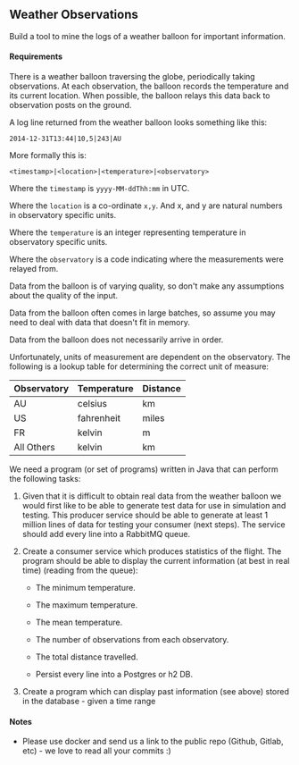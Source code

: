 Weather Observations
--------------------

Build a tool to mine the logs of a weather balloon for important
information.

#### Requirements

There is a weather balloon traversing the globe, periodically taking
observations. At each observation, the balloon records the temperature
and its current location. When possible, the balloon relays this data
back to observation posts on the ground.

A log line returned from the weather balloon looks something like this:

```
2014-12-31T13:44|10,5|243|AU
```

More formally this is:

```
<timestamp>|<location>|<temperature>|<observatory>
```

Where the `timestamp` is `yyyy-MM-ddThh:mm` in UTC.

Where the `location` is a co-ordinate `x,y`. And x, and y are natural numbers in observatory specific units.

Where the `temperature` is an integer representing temperature in observatory specific units.

Where the `observatory` is a code indicating where the measurements were relayed from.

Data from the balloon is of varying quality, so don't make any
assumptions about the quality of the input.

Data from the balloon often comes in large batches, so assume you may
need to deal with data that doesn't fit in memory.

Data from the balloon does not necessarily arrive in order.

Unfortunately, units of measurement are dependent on the
observatory. The following is a lookup table for determining the
correct unit of measure:

| Observatory | Temperature | Distance |
| ----------- | ----------- | -------- |
| AU          | celsius     | km       |
| US          | fahrenheit  | miles    |
| FR          | kelvin      | m        |
| All Others  | kelvin      | km       |

We need a program (or set of programs) written in Java that can perform the following
tasks:

 1. Given that it is difficult to obtain real data from the weather
    balloon we would first like to be able to generate test data for use in simulation and
    testing. This producer service should be able to generate at least 1 million
    lines of data for testing your consumer (next steps). The service should add every line into a RabbitMQ queue.

 2. Create a consumer service which produces statistics of the flight. The program should be able to display the current information (at best in real time) (reading from the queue):

    - The minimum temperature.

    - The maximum temperature.

    - The mean temperature.

    - The number of observations from each observatory.

    - The total distance travelled.
    
    - Persist every line into a Postgres or h2 DB.
      
 3. Create a program which can display past information (see above) stored in the database - given a time range
   
#### Notes

* Please use docker and send us a link to the public repo (Github, Gitlab, etc) - we love to read all your commits :)

